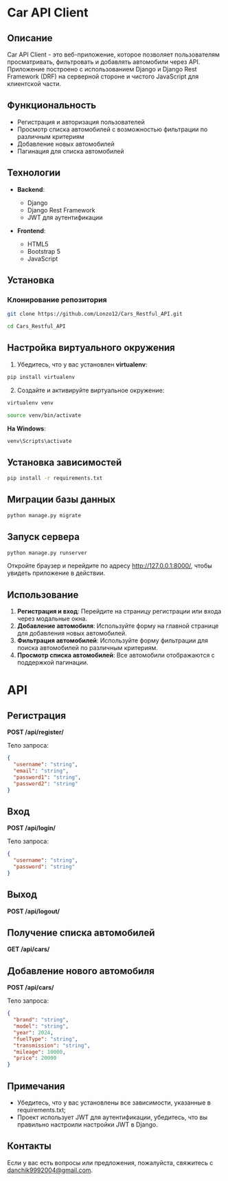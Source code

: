 # Car API Client

## Описание

Car API Client - это веб-приложение, которое позволяет пользователям просматривать, фильтровать и добавлять автомобили через API. Приложение построено с использованием Django и Django Rest Framework (DRF) на серверной стороне и чистого JavaScript для клиентской части. 

## Функциональность

- Регистрация и авторизация пользователей
- Просмотр списка автомобилей с возможностью фильтрации по различным критериям
- Добавление новых автомобилей
- Пагинация для списка автомобилей

## Технологии

- **Backend**:
  - Django
  - Django Rest Framework
  - JWT для аутентификации

- **Frontend**:
  - HTML5
  - Bootstrap 5
  - JavaScript

## Установка

### Клонирование репозитория

```bash
git clone https://github.com/Lonzo12/Cars_Restful_API.git
```
```bash
cd Cars_Restful_API
```

## Настройка виртуального окружения

1. Убедитесь, что у вас установлен **virtualenv**:
```bash
pip install virtualenv
```
2. Создайте и активируйте виртуальное окружение:
```bash
virtualenv venv
```

```bash
source venv/bin/activate
```

**На Windows**:
```bash
venv\Scripts\activate
```

## Установка зависимостей

```bash
pip install -r requirements.txt
```

## Миграции базы данных

```bash
python manage.py migrate
```

## Запуск сервера

```bash
python manage.py runserver
```

Откройте браузер и перейдите по адресу http://127.0.0.1:8000/, чтобы увидеть приложение в действии.

## Использование
1. **Регистрация и вход**: Перейдите на страницу регистрации или входа через модальные окна.
2. **Добавление автомобиля**: Используйте форму на главной странице для добавления новых автомобилей.
3. **Фильтрация автомобилей**: Используйте форму фильтрации для поиска автомобилей по различным критериям.
4. **Просмотр списка автомобилей**: Все автомобили отображаются с поддержкой пагинации.

# API
## Регистрация
**POST /api/register/**

Тело запроса:

```json
{
  "username": "string",
  "email": "string",
  "password1": "string",
  "password2": "string"
}
```
## Вход
**POST /api/login/**

Тело запроса:

```json
{
  "username": "string",
  "password": "string"
}
```
## Выход
**POST /api/logout/**

## Получение списка автомобилей
**GET /api/cars/**

## Добавление нового автомобиля
**POST /api/cars/**

Тело запроса:

```json
{
  "brand": "string",
  "model": "string",
  "year": 2024,
  "fuelType": "string",
  "transmission": "string",
  "mileage": 10000,
  "price": 20000
}
```
## Примечания
* Убедитесь, что у вас установлены все зависимости, указанные в requirements.txt;
* Проект использует JWT для аутентификации, убедитесь, что вы правильно настроили настройки JWT в Django.

## Контакты
Если у вас есть вопросы или предложения, пожалуйста, свяжитесь с danchik9992004@gmail.com.
